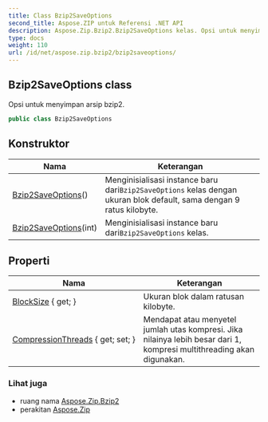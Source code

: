 ```yaml
---
title: Class Bzip2SaveOptions
second_title: Aspose.ZIP untuk Referensi .NET API
description: Aspose.Zip.Bzip2.Bzip2SaveOptions kelas. Opsi untuk menyimpan arsip bzip2.
type: docs
weight: 110
url: /id/net/aspose.zip.bzip2/bzip2saveoptions/
---
```

## Bzip2SaveOptions class

Opsi untuk menyimpan arsip bzip2.

```csharp
public class Bzip2SaveOptions
```

## Konstruktor

| Nama | Keterangan |
| --- | --- |
| [Bzip2SaveOptions](bzip2saveoptions/#constructor)() | Menginisialisasi instance baru dari`Bzip2SaveOptions` kelas dengan ukuran blok default, sama dengan 9 ratus kilobyte. |
| [Bzip2SaveOptions](bzip2saveoptions/#constructor_1)(int) | Menginisialisasi instance baru dari`Bzip2SaveOptions` kelas. |

## Properti

| Nama | Keterangan |
| --- | --- |
| [BlockSize](../../aspose.zip.bzip2/bzip2saveoptions/blocksize/) { get; } | Ukuran blok dalam ratusan kilobyte. |
| [CompressionThreads](../../aspose.zip.bzip2/bzip2saveoptions/compressionthreads/) { get; set; } | Mendapat atau menyetel jumlah utas kompresi. Jika nilainya lebih besar dari 1, kompresi multithreading akan digunakan. |

### Lihat juga

* ruang nama [Aspose.Zip.Bzip2](../../aspose.zip.bzip2/)
* perakitan [Aspose.Zip](../../)


